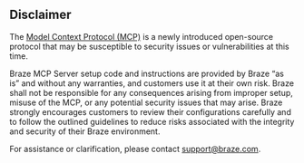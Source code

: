 ## Disclaimer
<!-- Braze Legal must approve any changes to this content. -->
<!-- Note: Keep these comments under this H2 heading to avoid breaking how headings on certain pages are rendered. -->

The [Model Context Protocol (MCP)](https://modelcontextprotocol.io/overview) is a newly introduced open-source protocol that may be susceptible to security issues or vulnerabilities at this time.

Braze MCP Server setup code and instructions are provided by Braze “as is” and without any warranties, and customers use it at their own risk. Braze shall not be responsible for any consequences arising from improper setup, misuse of the MCP, or any potential security issues that may arise. Braze strongly encourages customers to review their configurations carefully and to follow the outlined guidelines to reduce risks associated with the integrity and security of their Braze environment.

For assistance or clarification, please contact [support@braze.com](mailto:support@braze.com).
